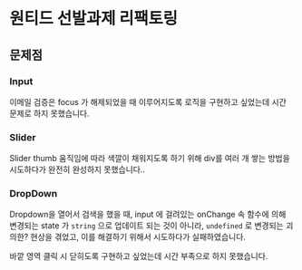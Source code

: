 
# 원티드 선발과제 리팩토링

## 문제점

### Input

이메일 검증은 focus 가 해제되었을 때 이루어지도록 로직을 구현하고 싶었는데 시간 문제로 하지 못했습니다.

### Slider

Slider thumb 움직임에 따라 색깔이 채워지도록 하기 위해 div를 여러 개 쌓는 방법을 시도하다가 완전히 완성하지 못했습니다..

### DropDown

Dropdown을 열어서 검색을 했을 때, input 에 걸려있는 onChange 속 함수에 의해 변경되는 state 가 `string` 으로 업데이트 되는 것이 아니라, `undefined` 로 변경되는 괴의한? 현상을 겪었고, 이를 해결하기 위해서 시도하다가 실패하였습니다.

바깥 영역 클릭 시 닫히도록 구현하고 싶었는데 시간 부족으로 하지 못했습니다.
